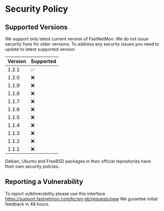 # Security Policy

## Supported Versions

We support only latest current version of FastNetMon. We do not issue security fixes for older versions. To address any security issues you need to update to latest supported version. 

| Version | Supported          |
| ------- | ------------------ |
| 1.2.1   | :white_check_mark: |
| 1.2.0   | :x:                |
| 1.1.9   | :x:                |
| 1.1.8   | :x:                |
| 1.1.7   | :x:                |
| 1.1.6   | :x:                |
| 1.1.5   | :x:                | 
| 1.1.4   | :x:                |
| 1.1.3   | :x:                | 
| 1.1.2   | :x:                |
| 1.1.1   | :x:                | 

Debian, Ubuntu and FreeBSD packages in their official repositories have their own security policies. 

## Reporting a Vulnerability

To report vulkhnerability please use this interface https://support.fastnetmon.com/hc/en-gb/requests/new We gurantee initial feedback in 48 hours. 
